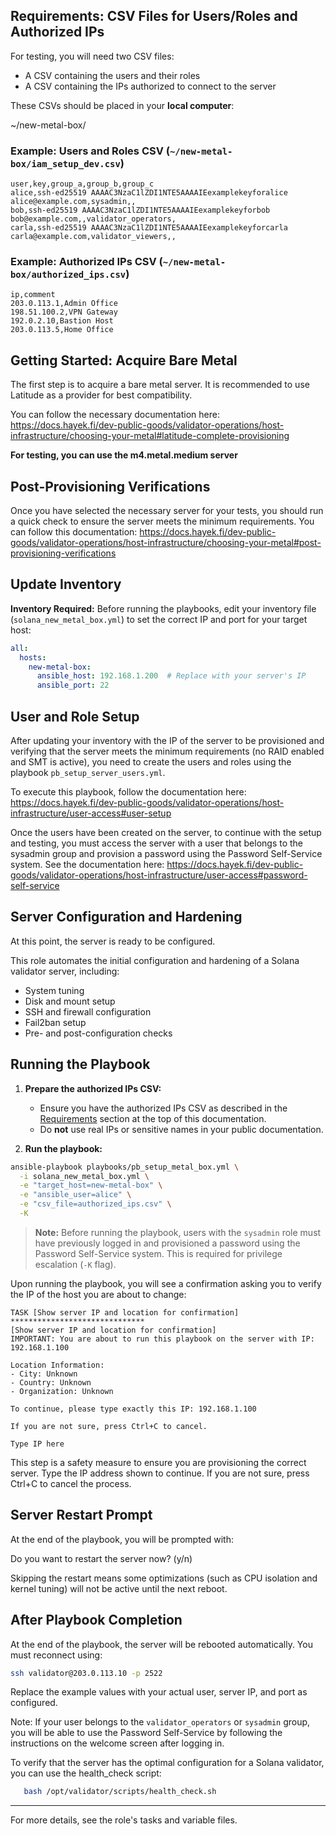 ## Requirements: CSV Files for Users/Roles and Authorized IPs

For testing, you will need two CSV files:

- A CSV containing the users and their roles
- A CSV containing the IPs authorized to connect to the server

These CSVs should be placed in your **local computer**:

   ~/new-metal-box/

### Example: Users and Roles CSV (`~/new-metal-box/iam_setup_dev.csv`)

```
user,key,group_a,group_b,group_c
alice,ssh-ed25519 AAAAC3NzaC1lZDI1NTE5AAAAIEexamplekeyforalice alice@example.com,sysadmin,,
bob,ssh-ed25519 AAAAC3NzaC1lZDI1NTE5AAAAIEexamplekeyforbob bob@example.com,,validator_operators,
carla,ssh-ed25519 AAAAC3NzaC1lZDI1NTE5AAAAIEexamplekeyforcarla carla@example.com,validator_viewers,,
```

### Example: Authorized IPs CSV (`~/new-metal-box/authorized_ips.csv`)

```
ip,comment
203.0.113.1,Admin Office
198.51.100.2,VPN Gateway
192.0.2.10,Bastion Host
203.0.113.5,Home Office
```

## Getting Started: Acquire Bare Metal

The first step is to acquire a bare metal server. It is recommended to use Latitude as a provider for best compatibility.

You can follow the necessary documentation here:
https://docs.hayek.fi/dev-public-goods/validator-operations/host-infrastructure/choosing-your-metal#latitude-complete-provisioning

**For testing, you can use the m4.metal.medium server**


## Post-Provisioning Verifications

Once you have selected the necessary server for your tests, you should run a quick check to ensure the server meets the minimum requirements. You can follow this documentation:
https://docs.hayek.fi/dev-public-goods/validator-operations/host-infrastructure/choosing-your-metal#post-provisioning-verifications


## Update Inventory

**Inventory Required:**
 Before running the playbooks, edit your inventory file (`solana_new_metal_box.yml`) to set the correct IP and port for your target host:

 ```yaml
 all:
   hosts:
     new-metal-box:
       ansible_host: 192.168.1.200  # Replace with your server's IP
       ansible_port: 22
 ```


## User and Role Setup

After updating your inventory with the IP of the server to be provisioned and verifying that the server meets the minimum requirements (no RAID enabled and SMT is active), you need to create the users and roles using the playbook `pb_setup_server_users.yml`.


To execute this playbook, follow the documentation here:
https://docs.hayek.fi/dev-public-goods/validator-operations/host-infrastructure/user-access#user-setup

Once the users have been created on the server, to continue with the setup and testing, you must access the server with a user that belongs to the sysadmin group and provision a password using the Password Self-Service system. 
See the documentation here:
https://docs.hayek.fi/dev-public-goods/validator-operations/host-infrastructure/user-access#password-self-service



## Server Configuration and Hardening

At this point, the server is ready to be configured.

This role automates the initial configuration and hardening of a Solana validator server, including:
- System tuning
- Disk and mount setup
- SSH and firewall configuration
- Fail2ban setup
- Pre- and post-configuration checks

## Running the Playbook

1. **Prepare the authorized IPs CSV:**
   - Ensure you have the authorized IPs CSV as described in the [Requirements](#requirements-csv-files-for-usersroles-and-authorized-ips) section at the top of this documentation.
   - Do **not** use real IPs or sensitive names in your public documentation.

2. **Run the playbook:**
   
 ```sh
ansible-playbook playbooks/pb_setup_metal_box.yml \
   -i solana_new_metal_box.yml \
   -e "target_host=new-metal-box" \
   -e "ansible_user=alice" \
   -e "csv_file=authorized_ips.csv" \
   -K
```

> **Note:** Before running the playbook, users with the `sysadmin` role must have previously logged in and provisioned a password using the Password Self-Service system. This is required for privilege escalation (`-K` flag).




Upon running the playbook, you will see a confirmation asking you to verify the IP of the host you are about to change:

```
TASK [Show server IP and location for confirmation] ******************************
[Show server IP and location for confirmation]
IMPORTANT: You are about to run this playbook on the server with IP: 192.168.1.100

Location Information:
- City: Unknown
- Country: Unknown
- Organization: Unknown

To continue, please type exactly this IP: 192.168.1.100

If you are not sure, press Ctrl+C to cancel.

Type IP here
```
This step is a safety measure to ensure you are provisioning the correct server. Type the IP address shown to continue. If you are not sure, press Ctrl+C to cancel the process.


## Server Restart Prompt

At the end of the playbook, you will be prompted with:

   Do you want to restart the server now? (y/n)

   Skipping the restart means some optimizations (such as CPU isolation and kernel tuning) will not be active until the next reboot.

## After Playbook Completion

At the end of the playbook, the server will be rebooted automatically. You must reconnect using:

```sh
ssh validator@203.0.113.10 -p 2522
```

Replace the example values with your actual user, server IP, and port as configured.

Note: If your user belongs to the `validator_operators` or `sysadmin` group, you will be able to use the Password Self-Service by following the instructions on the welcome screen after logging in.

To verify that the server has the optimal configuration for a Solana validator, you can use the health_check script:

```sh
   bash /opt/validator/scripts/health_check.sh 
```
---

For more details, see the role's tasks and variable files.
